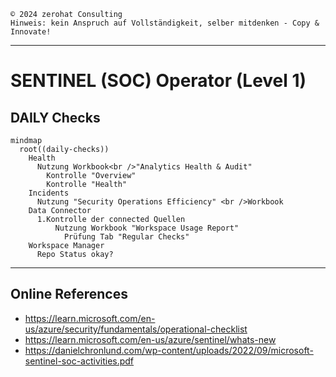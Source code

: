 `©️ 2024 zerohat Consulting` \
`Hinweis: kein Anspruch auf Vollständigkeit, selber mitdenken - Copy & Innovate!`

---

# SENTINEL (SOC) Operator (Level 1)

## DAILY Checks

```mermaid
mindmap
  root((daily-checks))
    Health
      Nutzung Workbook<br />"Analytics Health & Audit"
        Kontrolle "Overview"
        Kontrolle "Health"
    Incidents
      Nutzung "Security Operations Efficiency" <br />Workbook
    Data Connector
      1.Kontrolle der connected Quellen
          Nutzung Workbook "Workspace Usage Report"
            Prüfung Tab "Regular Checks"
    Workspace Manager
      Repo Status okay?
```

---

## Online References

- https://learn.microsoft.com/en-us/azure/security/fundamentals/operational-checklist
- https://learn.microsoft.com/en-us/azure/sentinel/whats-new
- https://danielchronlund.com/wp-content/uploads/2022/09/microsoft-sentinel-soc-activities.pdf
